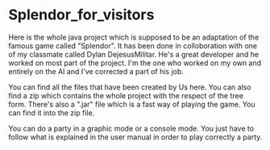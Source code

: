# Splendor_for_visitors

Here is the whole java project which is supposed to be an adaptation of the famous game called "Splendor".
It has been done in colloboration with one of my classmate called Dylan DejesusMilitar.
He's a great developer and he worked on most part of the project. 
I'm the one who worked on my own and entirely on the AI and I've corrected a part of his job.

You can find all the files that have been created by Us here.
You can also find a zip which contains the whole project with the respect of the tree form.
There's also a ".jar" file which is a fast way of playing the game. You can find it into the zip file.

You can do a party in a graphic mode or a console mode.
You just have to follow what is explained in the user manual in order to play correctly a party.
